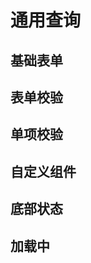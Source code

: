 # 通用查询

## 基础表单

<preview path="../demos/common-form/basic/index.vue" title="" description=""></preview>

## 表单校验

<preview path="../demos/common-form/form-rule/index.vue" title="" description=""></preview>

## 单项校验

<preview path="../demos/common-form/item-rule/index.vue" title="" description=""></preview>

## 自定义组件

<preview path="../demos/common-form/custom-component/index.vue" title="" description=""></preview>

## 底部状态

<preview path="../demos/common-form/footer-status/index.vue" title="" description=""></preview>

## 加载中

<preview path="../demos/common-form/loading/index.vue" title="" description=""></preview>
